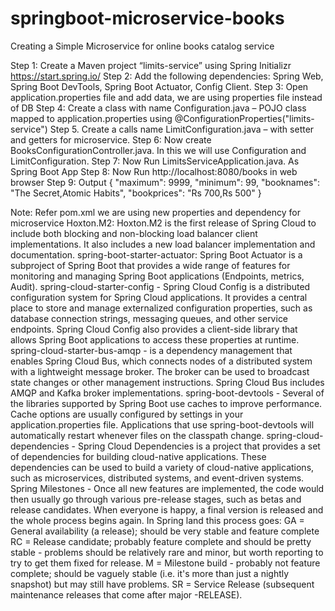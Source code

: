 # springboot-microservice-books
Creating a Simple Microservice for online books catalog service

Step 1: Create a Maven project “limits-service” using Spring Initializr https://start.spring.io/
Step 2: Add the following dependencies: Spring Web, Spring Boot DevTools, Spring Boot Actuator, Config Client.
Step 3: Open application.properties file and add data, we are using properties file instead of DB
Step 4: Create a class with name Configuration.java – POJO class mapped to application.properties  using @ConfigurationProperties("limits-service")
Step 5. Create a calls name LimitConfiguration.java – with setter and getters for microservice.
Step 6: Now create BooksConfigurationController.java. In this we will use Configuration and LimitConfiguration.
Step 7: Now Run LimitsServiceApplication.java.  As Spring Boot App
Step 8: Now Run http://localhost:8080/books in web browser
Step 9: Output
{
    "maximum": 9999,
    "minimum": 99,
    "booknames": "The Secret,Atomic Habits",
    "bookprices": "Rs 700,Rs 500"
}


Note: Refer pom.xml we are using new properties and dependency for microservice 
Hoxton.M2: Hoxton.M2 is the first release of Spring Cloud to include both blocking and non-blocking load balancer client implementations. It also includes a new load balancer implementation and documentation. 
spring-boot-starter-actuator: Spring Boot Actuator is a subproject of Spring Boot that provides a wide range of features for monitoring and managing Spring Boot applications (Endpoints, metrics, Audit).
spring-cloud-starter-config - Spring Cloud Config is a distributed configuration system for Spring Cloud applications. It provides a central place to store and manage externalized configuration properties, such as database connection strings, messaging queues, and other service endpoints. Spring Cloud Config also provides a client-side library that allows Spring Boot applications to access these properties at runtime.
spring-cloud-starter-bus-amqp - is a dependency management that enables Spring Cloud Bus, which connects nodes of a distributed system with a lightweight message broker. The broker can be used to broadcast state changes or other management instructions. Spring Cloud Bus includes AMQP and Kafka broker implementations. 
spring-boot-devtools - Several of the libraries supported by Spring Boot use caches to improve performance. Cache options are usually configured by settings in your application.properties file. 
Applications that use spring-boot-devtools will automatically restart whenever files on the classpath change.
spring-cloud-dependencies - Spring Cloud Dependencies is a project that provides a set of dependencies for building cloud-native applications. These dependencies can be used to build a variety of cloud-native applications, such as microservices, distributed systems, and event-driven systems.
Spring Milestones - Once all new features are implemented, the code would then usually go through various pre-release stages, such as betas and release candidates. When everyone is happy, a final version is released and the whole process begins again.
In Spring land this process goes:
GA = General availability (a release); should be very stable and feature complete
RC = Release candidate; probably feature complete and should be pretty stable - problems should be relatively rare and minor, but worth reporting to try to get them fixed for release.
M = Milestone build - probably not feature complete; should be vaguely stable (i.e. it's more than just a nightly snapshot) but may still have problems.
SR = Service Release (subsequent maintenance releases that come after major -RELEASE).

